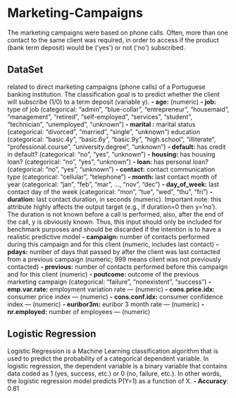 # Marketing-Campaigns
 The marketing campaigns were based on phone calls. Often, more than one contact to the same client was required, in order to access if the product (bank term deposit) would be ('yes') or not ('no') subscribed.
## DataSet
related to direct marketing campaigns (phone calls) of a Portuguese banking institution. The classification goal is to predict whether the client will subscribe (1/0) to a term deposit (variable y). 
**- age:** (numeric)
**- job:** type of job (categorical: “admin”, “blue-collar”, “entrepreneur”, “housemaid”, “management”, “retired”, “self-employed”, “services”, “student”, “technician”, “unemployed”, “unknown”)
**- marital :** marital status (categorical: “divorced”, “married”, “single”, “unknown”)
education (categorical: “basic.4y”, “basic.6y”, “basic.9y”, “high.school”, “illiterate”, “professional.course”, “university.degree”, “unknown”)
**- default:** has credit in default? (categorical: “no”, “yes”, “unknown”)
**- housing:** has housing loan? (categorical: “no”, “yes”, “unknown”)
**- loan:** has personal loan? (categorical: “no”, “yes”, “unknown”)
**- contact:** contact communication type (categorical: “cellular”, “telephone”)
**- month:** last contact month of year (categorical: “jan”, “feb”, “mar”, …, “nov”, “dec”)
**- day_of_week:** last contact day of the week (categorical: “mon”, “tue”, “wed”, “thu”, “fri”)
**- duration:** last contact duration, in seconds (numeric). Important note: this attribute highly affects the output target (e.g., if duration=0 then y=’no’). The duration is not known before a call is performed, also, after the end of the call, y is obviously known. Thus, this input should only be included for benchmark purposes and should be discarded if the intention is to have a realistic predictive model
**- campaign:** number of contacts performed during this campaign and for this client (numeric, includes last contact)
**- pdays:** number of days that passed by after the client was last contacted from a previous campaign (numeric; 999 means client was not previously contacted)
**- previous:** number of contacts performed before this campaign and for this client (numeric)
**- poutcome:** outcome of the previous marketing campaign (categorical: “failure”, “nonexistent”, “success”)
**- emp.var.rate:** employment variation rate — (numeric)
**- cons.price.idx:** consumer price index — (numeric)
**- cons.conf.idx:** consumer confidence index — (numeric)
**- euribor3m:** euribor 3 month rate — (numeric)
**- nr.employed:** number of employees — (numeric)
## Logistic Regression
Logistic Regression is a Machine Learning classification algorithm that is used to predict the probability of a categorical dependent variable. In logistic regression, the dependent variable is a binary variable that contains data coded as 1 (yes, success, etc.) or 0 (no, failure, etc.). In other words, the logistic regression model predicts P(Y=1) as a function of X.
**- Accuracy**: 0.81
